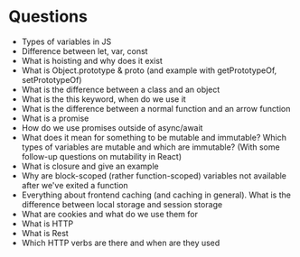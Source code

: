 # Questions

- Types of variables in JS
- Difference between let, var, const
- What is hoisting and why does it exist
- What is Object.prototype & proto (and example with getPrototypeOf, setPrototypeOf)
- What is the difference between a class and an object
- What is the this keyword, when do we use it
- What is the difference between a normal function and an arrow function
- What is a promise
- How do we use promises outside of async/await
- What does it mean for something to be mutable and immutable? Which types of variables are mutable and which are immutable? (With some follow-up questions on mutability in React)
- What is closure and give an example
- Why are block-scoped (rather function-scoped) variables not available after we've exited a function
- Everything about frontend caching (and caching in general). What is the difference between local storage and session storage
- What are cookies and what do we use them for
- What is HTTP
- What is Rest
- Which HTTP verbs are there and when are they used
